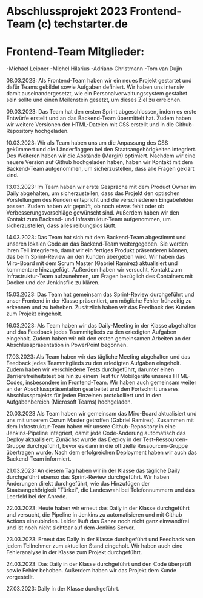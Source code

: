 # Abschlussprojekt 2023 Frontend-Team (c) techstarter.de
# Frontend-Team Mitglieder: 

-Michael Leipner
-Michel Hilarius
-Adriano Christmann
-Tom van Dujin

08.03.2023:
Als Frontend-Team haben wir ein neues Projekt gestartet und dafür Teams gebildet sowie Aufgaben definiert. Wir haben uns intensiv damit auseinandergesetzt, wie ein Personalverwaltungssystem gestaltet sein sollte und einen Meilenstein gesetzt, um dieses Ziel zu erreichen.

09.03.2023:
Das Team hat den ersten Sprint abgeschlossen, indem es erste Entwürfe erstellt und an das Backend-Team übermittelt hat. Zudem haben wir weitere Versionen der HTML-Dateien mit CSS erstellt und in die Github-Repository hochgeladen.

10.03.2023:
Wir als Team haben uns um die Anpassung des CSS gekümmert und die Länderflaggen bei den Staatsangehörigkeiten integriert. Des Weiteren haben wir die Abstände (Margin) optimiert. Nachdem wir eine neuere Version auf Github hochgeladen haben, haben wir Kontakt mit dem Backend-Team aufgenommen, um sicherzustellen, dass alle Fragen geklärt sind.

13.03.2023:
Im Team haben wir erste Gespräche mit dem Product Owner im Daily abgehalten, um sicherzustellen, dass das Projekt den optischen Vorstellungen des Kunden entspricht und die verschiedenen Eingabefelder passen. Zudem haben wir geprüft, ob noch etwas fehlt oder ob Verbesserungsvorschläge gewünscht sind. Außerdem haben wir den Kontakt zum Backend- und Infrastruktur-Team aufgenommen, um sicherzustellen, dass alles reibungslos läuft.

14.03.2023:
Das Team hat sich mit dem Backend-Team abgestimmt und unseren lokalen Code an das Backend-Team weitergegeben. Sie werden ihren Teil integrieren, damit wir ein fertiges Produkt präsentieren können, das beim Sprint-Review an den Kunden übergeben wird. Wir haben das Miro-Board mit dem Scrum Master (Gabriel Ramirez) aktualisiert und kommentare hinzugefügt. Außerdem haben wir versucht, Kontakt zum Infrastruktur-Team aufzunehmen, um Fragen bezüglich des Containers mit Docker und der Jenkinsfile zu klären.

15.03.2023:
Das Team hat gemeinsam das Sprint-Review durchgeführt und unser Frontend in der Klasse präsentiert, um mögliche Fehler frühzeitig zu erkennen und zu beheben. Zusätzlich haben wir das Feedback des Kunden zum Projekt eingeholt.

16.03.2023:
Als Team haben wir das Daily-Meeting in der Klasse abgehalten und das Feedback jedes Teammitglieds zu den erledigten Aufgaben eingeholt. Zudem haben wir mit den ersten gemeinsamen Arbeiten an der Abschlusspräsentation in PowerPoint begonnen.

17.03.2023:
Als Team haben wir das tägliche Meeting abgehalten und das Feedback jedes Teammitglieds zu den erledigten Aufgaben eingeholt. Zudem haben wir verschiedene Tests durchgeführt, darunter einen Barrierefreiheitstest bis hin zu einem Test für Mobilgeräte unseres HTML-Codes, insbesondere im Frontend-Team. Wir haben auch gemeinsam weiter an der Abschlusspräsentation gearbeitet und den Fortschritt unseres Abschlussprojekts für jeden Einzelnen protokolliert und in den Aufgabenbereich (Microsoft Teams) hochgeladen.

20.03.2023 
Als Team haben wir gemeinsam das Miro-Board aktualisiert und uns mit unserem Csrum Master getroffen (Gabriel Ramirez). Zusammen mit dem Infrastruktur-Team haben wir unsere Github-Repository in eine Jenkins-Pipeline integriert, damit jede Code-Änderung automatisch das Deploy aktualisiert. Zunächst wurde das Deploy in der Test-Ressourcen-Gruppe durchgeführt, bevor es dann in die offizielle Ressourcen-Gruppe übertragen wurde. Nach dem erfolgreichen Deployment haben wir auch das Backend-Team informiert.

21.03.2023:
An diesem Tag haben wir in der Klasse das tägliche Daily durchgeführt ebenso das Sprint-Review durchgeführt. 
Wir haben Änderungen direkt durchgeführt, wie das Hinzufügen der Staatsangehörigkeit "Türkei", 
die Landeswahl bei Telefonnummern und das Leerfeld bei der Anrede.

22.03.2023:
Heute haben wir erneut das Daily in der Klasse durchgeführt und versucht, die Pipeline in Jenkins zu automatisieren und mit Github Actions einzubinden. 
Leider läuft das Ganze noch nicht ganz einwandfrei und ist noch nicht sichtbar auf dem Jenkins Server.

23.03.2023:
Erneut das Daily in der Klasse durchgeführt und Feedback von jedem Teilnehmer zum aktuellen Stand eingeholt. 
Wir haben auch eine Fehleranalyse in der Klasse zum Projekt durchgeführt.

24.03.2023:
Das Daily in der Klasse durchgeführt und den Code überprüft sowie Fehler behoben. Außerdem haben wir das Projekt dem Kunde vorgestellt.

27.03.2023: Daily in der Klasse durchgeführt.
